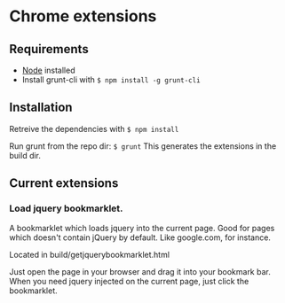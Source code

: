 Chrome extensions
=================

## Requirements
* [Node](http://nodejs.org/) installed 
* Install grunt-cli with `$ npm install -g grunt-cli`

## Installation

Retreive the dependencies with `$ npm install`

Run grunt from the repo dir: `$ grunt` This generates the extensions in the build dir.

## Current extensions
### Load jquery bookmarklet. 
A bookmarklet which loads jquery into the current page. Good for pages which doesn't contain
jQuery by default. Like google.com, for instance.

Located in build/getjquerybookmarklet.html

Just open the page in your browser and drag it into your bookmark bar. 
When you need jquery injected on the current page, just click the bookmarklet.
